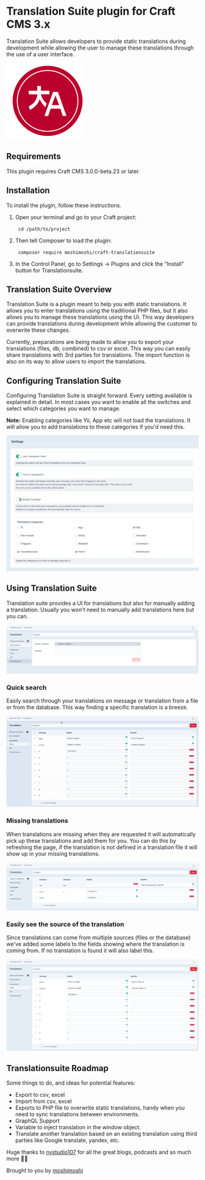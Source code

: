 # Translation Suite plugin for Craft CMS 3.x

Translation Suite allows developers to provide static translations during development while allowing
the user to manage these translations through the use of a user interface. 

![Logo](resources/img/plugin-logo.svg)

## Requirements

This plugin requires Craft CMS 3.0.0-beta.23 or later.

## Installation

To install the plugin, follow these instructions.

1. Open your terminal and go to your Craft project:

        cd /path/to/project

2. Then tell Composer to load the plugin:

        composer require moshimoshi/craft-translationsuite

3. In the Control Panel, go to Settings → Plugins and click the “Install” button for Translationsuite.

## Translation Suite Overview

Translation Suite is a plugin meant to help you with static translations. It allows you to enter translations using
the traditional PHP files, but it also allows you to manage these translations using the UI. This way developers can
provide translations during development while allowing the customer to overwrite these changes.

Currently, preparations are being made to allow you to export your translations (files, db, combined) to csv or excel.
This way you can easily share translations with 3rd parties for translations. The import function is also on its 
way to allow users to import the translations.

## Configuring Translation Suite
Configuring Translation Suite is straight forward. Every setting available is explained
in detail. In most cases you want to enable all the switches and select which categories 
you want to manage. 

**Note:** Enabling categories like Yii, App etc will not load the translations. It will
allow you to add translations to these categories if you'd need this.

![Settings page](resources/img/settings.png)

## Using Translation Suite
Translation suite provides a UI for translations but also for manually adding a translation.
Usually you won't need to manually add translations here but you can.

![Add Translations](resources/img/add-translations.png)

### Quick search
Easily search through your translations on message or translation from a file or from the database.
This way finding a specific translation is a breeze.

![Quick Search](resources/img/quicksearch.gif)

### Missing translations
When translations are missing when they are requested it will automatically pick up these translations and add
them for you. You can do this by refreshing the page, if the translation is not defined in a translation file
it will show up in your missing translations.

![Missing Translations](resources/img/missing-translations.png)

### Easily see the source of the translation
Since translations can come from multiple sources (files or the database) we've added some labels
to the fields showing where the translation is coming from. If no translation is found it will also label this.

![Translation Labels](resources/img/translation-labels.png)

## Translationsuite Roadmap

Some things to do, and ideas for potential features:

* Export to csv, excel
* Import from csv, excel
* Exports to PHP file to overwrite static translations, handy when you need to sync translations between environments.
* GraphQL Support
* Variable to inject translation in the window object.
* Translate another translation based on an existing translation using third parties like Google translate, yandex, etc.


Huge thanks to [nystudio107](https://nystudio107.com) for all the great blogs, podcasts and so much more 🙇‍♂️

Brought to you by [moshimoshi](https://moshimoshi.be)
